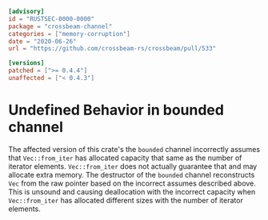 ```toml
[advisory]
id = "RUSTSEC-0000-0000"
package = "crossbeam-channel"
categories = ["memory-corruption"]
date = "2020-06-26"
url = "https://github.com/crossbeam-rs/crossbeam/pull/533"

[versions]
patched = [">= 0.4.4"]
unaffected = ["< 0.4.3"]
```

# Undefined Behavior in bounded channel

The affected version of this crate's the `bounded` channel incorrectly assumes that `Vec::from_iter` has allocated capacity that same as the number of iterator elements. `Vec::from_iter` does not actually guarantee that and may allocate extra memory. The destructor of the `bounded` channel reconstructs `Vec` from the raw pointer based on the incorrect assumes described above. This is unsound and causing deallocation with the incorrect capacity when `Vec::from_iter` has allocated different sizes with the number of iterator elements.
